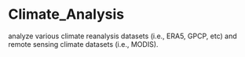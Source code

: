 # Climate_Analysis

analyze various climate reanalysis datasets (i.e., ERA5, GPCP, etc) and remote sensing climate datasets (i.e., MODIS).
